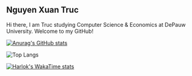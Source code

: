 Nguyen Xuan Truc 
--------------------------------------------------

Hi there, I am Truc studying Computer Science & Economics at DePauw University. Welcome to my GitHub! 


[![Anurag's GitHub stats](https://github-readme-stats.vercel.app/api?username=trucnguyen10)](https://github.com/anuraghazra/github-readme-stats)

![Top Langs](https://github-readme-stats.vercel.app/api/top-langs/?username=trucnguyen10&langs_count=8)

[![Harlok's WakaTime stats](https://github-readme-stats.vercel.app/api/wakatime?username=trucnguyen10)](https://github.com/anuraghazra/github-readme-stats)




